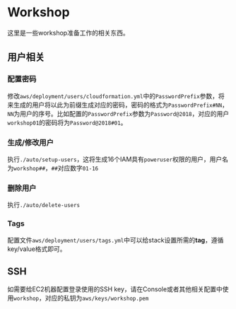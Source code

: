 # Workshop

这里是一些workshop准备工作的相关东西。

## 用户相关

### 配置密码

修改`aws/deployment/users/cloudformation.yml`中的`PasswordPrefix`参数，将来生成的用户将以此为前缀生成对应的密码，密码的格式为`PasswordPrefix#NN`，`NN`为用户的序号。比如配置的`PasswordPrefix`参数为`Password@2018`，对应的用户`workshop01`的密码将为`Password@2018#01`。

### 生成/修改用户

执行`./auto/setup-users`，这将生成16个IAM具有`poweruser`权限的用户，用户名为`workshop##`，`##`对应数字`01-16`

### 删除用户

执行`./auto/delete-users`

### Tags

配置文件`aws/deployment/users/tags.yml`中可以给stack设置所需的**tag**，遵循key/value格式即可。

## SSH

如需要给EC2机器配置登录使用的SSH key，请在Console或者其他相关配置中使用`workshop`，对应的私钥为`aws/keys/workshop.pem`